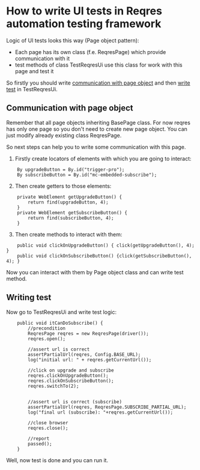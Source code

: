 # How to write UI tests in Reqres automation testing framework

Logic of UI tests looks this way (Page object pattern):
- Each page has its own class (f.e. ReqresPage)
  which provide
  communication with it
- test methods of class TestReqresUi use this
  class for work
  with this page and test it
  
So firstly you should write [communication with page object](#communication-with-page-object)
and then [write test](#writing-test) in TestReqresUi.

## Communication with page object

Remember that all page objects inheriting BasePage class.
For now reqres has only one page so you don't need to create new
page object. You can just modify already existing class
ReqresPage.

So next steps can help you to write some communication 
with this page.

1. Firstly create locators of elements with which you are going to
   interact:
   
```
    By upgradeButton = By.id("trigger-pro");
    By subscribeButton = By.id("mc-embedded-subscribe");
```

2. Then create getters to those elements:
```
    private WebElement getUpgradeButton() {
        return find(upgradeButton, 4);
    }
    private WebElement getSubscribeButton() {
        return find(subscribeButton, 4);
    }
```

3. Then create methods to interact with them:
```
    public void clickOnUpgradeButton() { click(getUpgradeButton(), 4); }
    public void clickOnSubscribeButton() {click(getSubscribeButton(), 4); }
```

Now you can interact with them by Page object class 
and can write test method.

## Writing test

Now go to TestReqresUi and write test logic:

```
    public void itCanDoSubscribe() {
        //precondition
        ReqresPage reqres = new ReqresPage(driver());
        reqres.open();

        //assert url is correct
        assertPartialUrl(reqres, Config.BASE_URL);
        log("initial url: " + reqres.getCurrentUrl());

        //click on upgrade and subscribe
        reqres.clickOnUpgradeButton();
        reqres.clickOnSubscribeButton();
        reqres.switchTo(2);


        //assert url is correct (subscribe)
        assertPartialUrl(reqres, ReqresPage.SUBSCRIBE_PARTIAL_URL);
        log("final url (subscribe): "+reqres.getCurrentUrl());

        //close browser
        reqres.close();

        //report
        passed();
    }
```

Well, now test is done and you can run it.

   